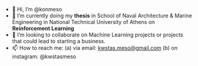 - 👋 Hi, I’m @konmeso
- 👀 I’m currently doing my **thesis** in School of Naval Architecture & Marine Engineering in National Technical University of Athens on **Reinforcement Learning**
- 💞️ I’m looking to collaborate on Machine Learning projects or projects that could lead to starting a business.
- 📫 How to reach me: (a) via email: kwstas.meso@gmail.com (b) on instagram: @kwstasmeso

<!---
konmeso/konmeso is a ✨ special ✨ repository because its `README.md` (this file) appears on your GitHub profile.
You can click the Preview link to take a look at your changes.
--->
